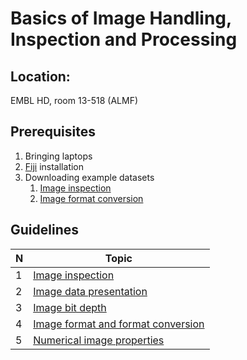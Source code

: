 # Basics of Image Handling, Inspection and Processing

## Location:

EMBL HD, room 13-518 (ALMF)

## Prerequisites
1. Bringing laptops
2. [Fiji](https://imagej.net/Fiji/Downloads) installation
3. Downloading example datasets
	1. [Image inspection](https://github.com/tischi/imagej-courses/tree/master/data/image-inspection)
	2. [Image format conversion](https://github.com/tischi/imagej-courses/tree/master/data/image-format-conversion)



## Guidelines

|  N  |  Topic  |
|-----|------------|
|  1  |[Image inspection](https://github.com/tischi/imagej-courses/blob/master/practicals/basic-image-inspection-and-handling.md#activity-image-content-inspection)|
|  2  |[Image data presentation](https://github.com/tischi/imagej-courses/blob/master/practicals/basic-image-inspection-and-handling.md#lookup-tables-luts)|
|  3  |[Image bit depth](https://github.com/tischi/imagej-courses/blob/master/practicals/basic-image-inspection-and-handling.md#image-bit-depths)|
|  4  |[Image format and format conversion](https://github.com/tischi/imagej-courses/blob/master/practicals/basic-image-inspection-and-handling.md#lookup-tables-luts)|
|  5  |[Numerical image properties](https://github.com/tischi/imagej-courses/blob/master/practicals/basic-image-inspection-and-handling.md#lookup-tables-luts)|